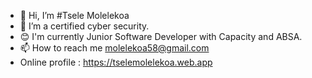 - 👋 Hi, I’m #Tsele Molelekoa
- 🌱 I’m a certified cyber security.
- 😊 I'm currently Junior Software Developer with Capacity and ABSA.
- 📫 How to reach me molelekoa58@gmail.com
- Online profile : https://tselemolelekoa.web.app
